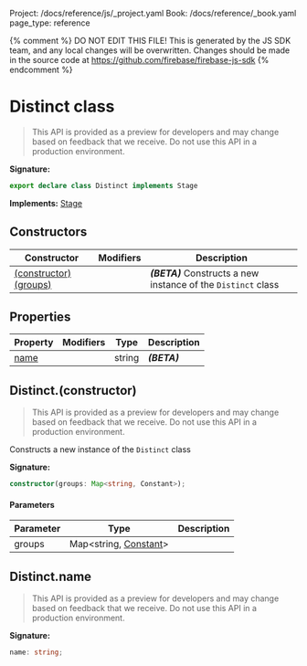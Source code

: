 Project: /docs/reference/js/_project.yaml
Book: /docs/reference/_book.yaml
page_type: reference

{% comment %}
DO NOT EDIT THIS FILE!
This is generated by the JS SDK team, and any local changes will be
overwritten. Changes should be made in the source code at
https://github.com/firebase/firebase-js-sdk
{% endcomment %}

# Distinct class
> This API is provided as a preview for developers and may change based on feedback that we receive. Do not use this API in a production environment.
> 


<b>Signature:</b>

```typescript
export declare class Distinct implements Stage 
```
<b>Implements:</b> [Stage](./firestore_lite.stage.md#stage_interface)

## Constructors

|  Constructor | Modifiers | Description |
|  --- | --- | --- |
|  [(constructor)(groups)](./firestore_lite.distinct.md#distinctconstructor) |  | <b><i>(BETA)</i></b> Constructs a new instance of the <code>Distinct</code> class |

## Properties

|  Property | Modifiers | Type | Description |
|  --- | --- | --- | --- |
|  [name](./firestore_lite.distinct.md#distinctname) |  | string | <b><i>(BETA)</i></b> |

## Distinct.(constructor)

> This API is provided as a preview for developers and may change based on feedback that we receive. Do not use this API in a production environment.
> 

Constructs a new instance of the `Distinct` class

<b>Signature:</b>

```typescript
constructor(groups: Map<string, Constant>);
```

#### Parameters

|  Parameter | Type | Description |
|  --- | --- | --- |
|  groups | Map&lt;string, [Constant](./firestore_lite.constant.md#constant_class)<!-- -->&gt; |  |

## Distinct.name

> This API is provided as a preview for developers and may change based on feedback that we receive. Do not use this API in a production environment.
> 

<b>Signature:</b>

```typescript
name: string;
```
